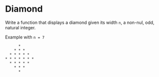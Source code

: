 # Diamond

Write a function that displays a diamond given its width `n`, a non-nul, odd, natural integer.

Example with `n = 7`

```
      *
    * * *
  * * * * *
* * * * * * *
  * * * * *
    * * *
      *
```
